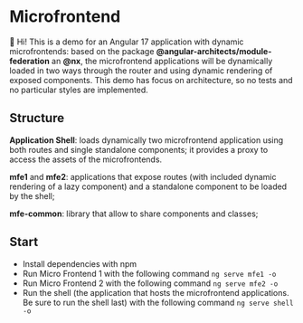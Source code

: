 # Microfrontend

👋 Hi! This is a demo for an Angular 17 application with dynamic microfrontends: based on the package **@angular-architects/module-federation** an **@nx**, the microfrontend applications will be dynamically loaded in two ways through the router and using dynamic rendering of exposed components.
This demo has focus on architecture, so no tests and no particular styles are implemented.

## Structure
**Application Shell**: loads dynamically two microfrontend application using both routes and single standalone components; it provides a proxy to access the assets of the microfrontends.

**mfe1** and **mfe2**: applications that expose routes (with included dynamic rendering of a lazy component) and a standalone component to be loaded by the shell;

**mfe-common**: library that allow to share components and classes;

## Start

-   Install dependencies with npm
-   Run Micro Frontend 1 with the following command `ng serve mfe1 -o`
-   Run Micro Frontend 2 with the following command `ng serve mfe2 -o`
-   Run the shell (the application that hosts the microfrontend applications. Be sure to run the shell last) with the following command `ng serve shell -o`


